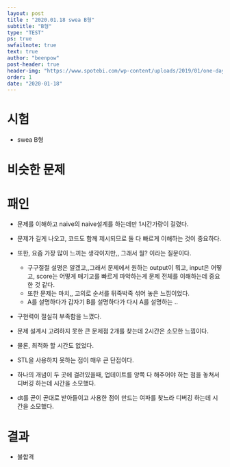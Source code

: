 ```yaml
---
layout: post
title : "2020.01.18 swea B형"
subtitle: "B형"
type: "TEST"
ps: true
swfailnote: true
text: true
author: "beenpow"
post-header: true
header-img: "https://www.spotebi.com/wp-content/uploads/2019/01/one-day-day-one-workout-motivation-spotebi.jpg"
order: 1
date: "2020-01-18"
---
```


# 시험
- swea B형

# 비슷한 문제


# 패인
- 문제를 이해하고 naive의 naive설계를 하는데만 1시간가량이 걸렸다.
- 문제가 길게 나오고, 코드도 함께 제시되므로 둘 다 빠르게 이해하는 것이 중요하다.
- 또한, 요즘 가장 많이 느끼는 생각이지만,, 그래서 뭘? 이라는 질문이다.
  - 구구절절 설명은 알겠고,,그래서 문제에서 원하는 output이 뭐고, input은 어떻고, score는 어떻게 매기고를 빠르게 파악하는게
    문제 전체를 이해하는데 중요한 것 같다.
  - 또한 문제는 마치,, 고의로 순서를 뒤죽박죽 섞어 놓은 느낌이었다.
  - A를 설명하다가 갑자기 B를 설명하다가 다시 A를 설명하는 ..
- 구현력이 절실히 부족함을 느꼈다.
- 문제 설계시 고려하지 못한 큰 문제점 2개를 찾는데 2시간은 소모한 느낌이다.
- 물론, 최적화 할 시간도 없었다.
- STL을 사용하지 못하는 점이 매우 큰 단점이다.

- 하나의 개념이 두 곳에 걸려있을때, 업데이트를 양쪽 다 해주어야 하는 점을 놓쳐서 디버깅 하는데
  시간을 소모했다.
- dt를 곧이 곧대로 받아들이고 사용한 점이 만드는 여파를 찾느라 디버깅 하는데 시간을 소모했다.

# 결과
- 불합격

